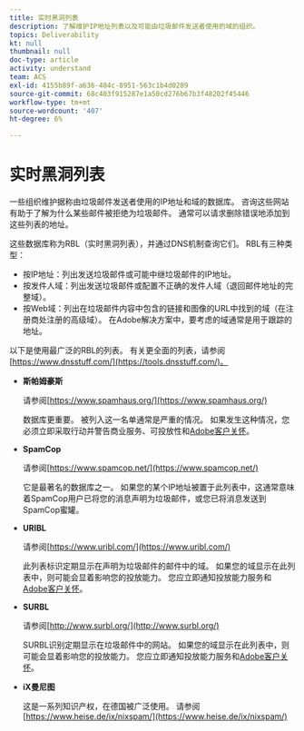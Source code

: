 ```yaml
---
title: 实时黑洞列表
description: 了解维护IP地址列表以及可能由垃圾邮件发送者使用的域的组织。
topics: Deliverability
kt: null
thumbnail: null
doc-type: article
activity: understand
team: ACS
exl-id: 4155b89f-a636-404c-8951-563c1b4d0289
source-git-commit: 68c403f915287e1a50cd276b67b3f48202f45446
workflow-type: tm+mt
source-wordcount: '407'
ht-degree: 6%

---
```


# 实时黑洞列表

一些组织维护据称由垃圾邮件发送者使用的IP地址和域的数据库。 咨询这些网站有助于了解为什么某些邮件被拒绝为垃圾邮件。 通常可以请求删除错误地添加到这些列表的地址。

这些数据库称为RBL（实时黑洞列表），并通过DNS机制查询它们。 RBL有三种类型：

* 按IP地址：列出发送垃圾邮件或可能中继垃圾邮件的IP地址。
* 按发件人域：列出发送垃圾邮件或配置不正确的发件人域（退回邮件地址的完整域）。
* 按Web域：列出在垃圾邮件内容中包含的链接和图像的URL中找到的域（在注册商处注册的高级域）。 在Adobe解决方案中，要考虑的域通常是用于跟踪的地址。

以下是使用最广泛的RBL的列表。 有关更全面的列表，请参阅[https://www.dnsstuff.com/](https://tools.dnsstuff.com/)。

* **斯帕姆豪斯**

   请参阅[https://www.spamhaus.org/](https://www.spamhaus.org/)

   数据库更重要。 被列入这一名单通常是严重的情况。 如果发生这种情况，您必须立即采取行动并警告商业服务、可投放性和[Adobe客户关怀](https://helpx.adobe.com/cn/enterprise/admin-guide.html/enterprise/using/support-for-experience-cloud.ug.html)。

* **SpamCop**

   请参阅[https://www.spamcop.net/](https://www.spamcop.net/)

   它是最著名的数据库之一。 如果您的某个IP地址被置于此列表中，这通常意味着SpamCop用户已将您的消息声明为垃圾邮件，或您已将消息发送到SpamCop蜜罐。

* **URIBL**

   请参阅[https://www.uribl.com/](https://www.uribl.com/)

   此列表标识定期显示在声明为垃圾邮件的邮件中的域。 如果您的域显示在此列表中，则可能会显着影响您的投放能力。 您应立即通知投放能力服务和[Adobe客户关怀](https://helpx.adobe.com/enterprise/admin-guide.html/enterprise/using/support-for-experience-cloud.ug.html)。

* **SURBL**

   请参阅[http://www.surbl.org/](http://www.surbl.org/)

   SURBL识别定期显示在垃圾邮件中的网站。 如果您的域显示在此列表中，则可能会显着影响您的投放能力。 您应立即通知投放能力服务和[Adobe客户关怀](https://helpx.adobe.com/enterprise/admin-guide.html/enterprise/using/support-for-experience-cloud.ug.html)。

* **iX曼尼图**

   这是一系列知识产权，在德国被广泛使用。 请参阅[https://www.heise.de/ix/nixspam/](https://www.heise.de/ix/nixspam/)

<!--* SORBS

  [https://www.nl.sorbs.net](https://www.nl.sorbs.net) compiles a list of IP addresses that are reputed to be dynamic IP address (i.e. attributed temporarily to ISP subscribers) or "open relay" addresses. Certain domains check whether the IP address of a sender is not listed on this site before accepting email. Checking the IP addresses on this site can prove useful.-->
